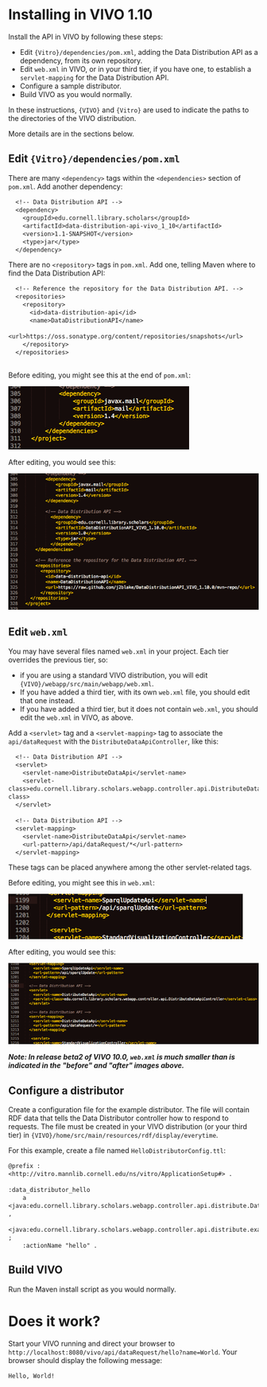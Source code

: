 # Installing in VIVO 1.10
Install the API in VIVO by following these steps:

* Edit `{Vitro}/dependencies/pom.xml`, adding the Data Distribution API as a dependency, from its own repository.
* Edit `web.xml` in VIVO, or in your third tier, if you have one, to establish a `servlet-mapping` for the Data Distribution API.
* Configure a sample distributor.
* Build VIVO as you would normally.

In these instructions, `{VIVO}` and `{Vitro}` are used to indicate the paths to the directories of the VIVO distribution. 

More details are in the sections below.

## Edit `{Vitro}/dependencies/pom.xml`

There are many `<dependency>` tags within the `<dependencies>` section of `pom.xml`. Add another dependency:

```
  <!-- Data Distribution API -->
  <dependency>
    <groupId>edu.cornell.library.scholars</groupId>
    <artifactId>data-distribution-api-vivo_1_10</artifactId>
    <version>1.1-SNAPSHOT</version>
    <type>jar</type>
  </dependency>
```

There are no `<repository>` tags in `pom.xml`. Add one, telling Maven where to find the Data Distribution API:

```
  <!-- Reference the repository for the Data Distribution API. -->
  <repositories>
    <repository>
      <id>data-distribution-api</id>
      <name>DataDistributionAPI</name>
      <url>https://oss.sonatype.org/content/repositories/snapshots</url>
    </repository>
  </repositories>
    
```

Before editing, you might see this at the end of `pom.xml`:

![pom.xml before editing](images/pom_xml_before.png)

After editing, you would see this:

![pom.xml after editing](images/pom_xml_after.png)

## Edit `web.xml`

You may have several files named `web.xml` in your project. Each tier overrides the previous tier, so:

* if you are using a standard VIVO distribution, you will edit `{VIVO}/webapp/src/main/webapp/web.xml`. 
* If you have added a third tier, with its own `web.xml` file, you should edit that one instead.
* If you have added a third tier, but it does not contain `web.xml`, you should edit the `web.xml` in VIVO, as above.

Add a `<servlet>` tag and a `<servlet-mapping>` tag to associate the 
`api/dataRequest` with the `DistributeDataApiController`, like this:

```
  <!-- Data Distribution API -->
  <servlet>
    <servlet-name>DistributeDataApi</servlet-name>
    <servlet-class>edu.cornell.library.scholars.webapp.controller.api.DistributeDataApiController</servlet-class>
  </servlet>

  <!-- Data Distribution API -->
  <servlet-mapping>
    <servlet-name>DistributeDataApi</servlet-name>
    <url-pattern>/api/dataRequest/*</url-pattern>
  </servlet-mapping>
```
These tags can be placed anywhere among the other servlet-related tags.

Before editing, you might see this in `web.xml`:

![web.xml before editing](images/web_xml_before.png)

After editing, you would see this:

![web.xml after editing](images/web_xml_after.png)

_**Note: In release beta2 of VIVO 10.0, `web.xml` is much smaller than is indicated in the "before" and "after" images above.**_

## Configure a distributor
Create a configuration file for the example distributor. The file will contain RDF data that tells the Data Distributor controller how to respond to requests. The file must be created in your VIVO distribution (or your third tier) in `{VIVO}/home/src/main/resources/rdf/display/everytime`.

For this example, create a file named `HelloDistributorConfig.ttl`:

```
@prefix : <http://vitro.mannlib.cornell.edu/ns/vitro/ApplicationSetup#> .
  
:data_distributor_hello
    a   <java:edu.cornell.library.scholars.webapp.controller.api.distribute.DataDistributor> ,
        <java:edu.cornell.library.scholars.webapp.controller.api.distribute.examples.HelloDistributor> ;
    :actionName "hello" .
```

## Build VIVO
Run the Maven install script as you would normally.

# Does it work?
Start your VIVO running and direct your browser to `http://localhost:8080/vivo/api/dataRequest/hello?name=World`.
Your browser should display the following message:

```
Hello, World! 
```
